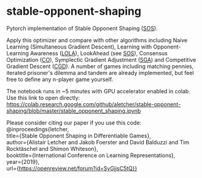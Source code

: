 # stable-opponent-shaping
Pytorch implementation of Stable Opponent Shaping ([SOS](https://openreview.net/pdf?id=SyGjjsC5tQ)).

Apply this optimizer and compare with other algorithms including Naive Learning (Simultaneous Gradient Descent), Learning with Opponent-Learning Awareness ([LOLA](https://arxiv.org/pdf/1709.04326.pdf)), LookAhead (see [SOS](https://openreview.net/pdf?id=SyGjjsC5tQ)), Consensus Optimization ([CO](https://arxiv.org/pdf/1705.10461.pdf)), Symplectic Gradient Adjustment ([SGA](http://jmlr.csail.mit.edu/papers/volume20/19-008/19-008.pdf)) and Competitive Gradient Descent ([CGD](https://arxiv.org/pdf/1905.12103.pdf)). A number of games including matching pennies, iterated prisoner's dilemma and tandem are already implemented, but feel free to define any n-player game yourself.

The notebook runs in ~5 minutes with GPU accelerator enabled in colab. Use this link to open directly: https://colab.research.google.com/github/aletcher/stable-opponent-shaping/blob/master/stable_opponent_shaping.ipynb

Please consider citing our paper if you use this code:
@inproceedings{letcher,  
title={Stable Opponent Shaping in Differentiable Games},  
author={Alistair Letcher and Jakob Foerster and David Balduzzi and Tim Rocktäschel and Shimon Whiteson},  
booktitle={International Conference on Learning Representations},  
year={2019},  
url={https://openreview.net/forum?id=SyGjjsC5tQ}}
